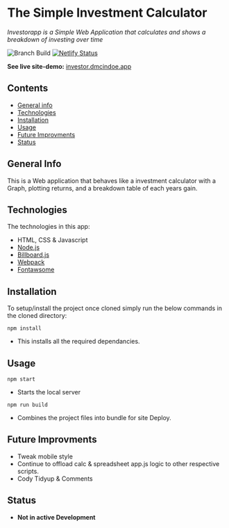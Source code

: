 # The Simple Investment Calculator 

_Investorapp is a Simple Web Application that calculates and shows a breakdown of investing over time_

![Branch Build](https://github.com/dMacGit/investorapp/actions/workflows/autodeploy.yml/badge.svg?branch=main) 
[![Netlify Status](https://api.netlify.com/api/v1/badges/e155f476-8dd9-4e77-83b2-6639c05494e1/deploy-status)](https://app.netlify.com/sites/wizardly-gates-61c9c9/deploys)

**See live site-demo:** [investor.dmcindoe.app](https://investor.dmcindoe.app)

## Contents

- [General info](#General-Info)
- [Technologies](#Technologies)
- [Installation](#Installation)
- [Usage](#Usage)
- [Future Improvments](#Future-Improvments)
- [Status](#Status)

## General Info

This is a Web application that behaves like a investment calculator with a Graph, plotting returns, and a breakdown table of each years gain.

## Technologies

The technologies in this app:

- HTML, CSS & Javascript
- [Node.js](https://nodejs.org/en/)
- [Billboard.js](https://naver.github.io/billboard.js/)
- [Webpack](https://webpack.js.org/)
- [Fontawsome](https://fontawesome.com/)

## Installation

To setup/install the project once cloned simply run the below commands in the cloned directory:

`npm install`
- This installs all the required dependancies.

## Usage

`npm start`
- Starts the local server

`npm run build`
- Combines the project files into bundle for site Deploy.

## Future Improvments

- Tweak mobile style
- Continue to offload calc & spreadsheet app.js logic to other respective scripts.
- Cody Tidyup & Comments

## Status

- **Not in active Development**
